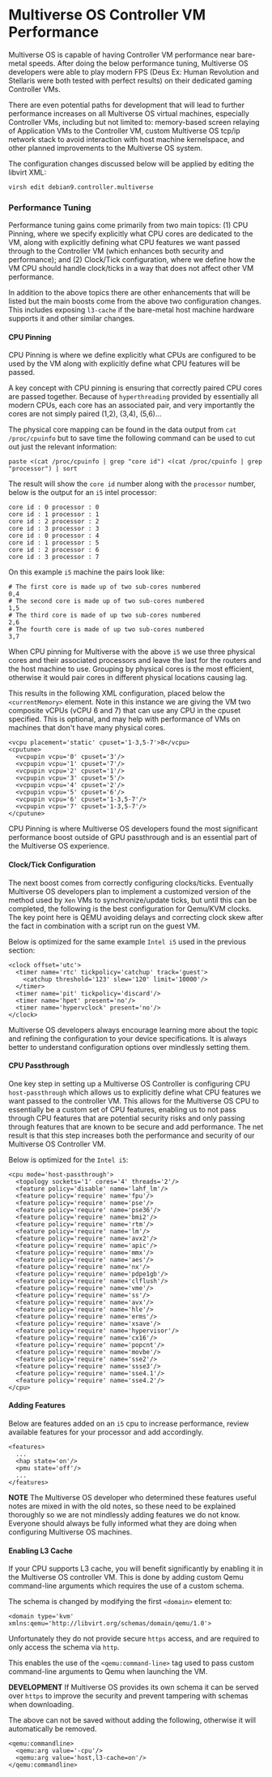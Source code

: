 # Multiverse OS Controller VM Performance
Multiverse OS is capable of having Controller VM performance near bare-metal speeds. After doing the below performance tuning, Multiverse OS developers were able to play modern FPS (Deus Ex: Human Revolution and Stellaris were both tested with perfect results) on their dedicated gaming Controller VMs.

There are even potential paths for development that will lead to further performance increases on all Multiverse OS virtual machines, especially Controller VMs, including but not limited to: memory-based screen relaying of Application VMs to the Controller VM, custom Multiverse OS tcp/ip network stack to avoid interaction with host machine kernelspace, and other planned improvements to the Multiverse OS system. 

The configuration changes discussed below will be applied by editing the libvirt XML:

```
virsh edit debian9.controller.multiverse
```

### Performance Tuning
Performance tuning gains come primarily from two main topics: (1) CPU Pinning, where we specify explicitly what CPU cores are dedicated to the VM, along with explicitly defining what CPU features we want passed through to the Controller VM (which enhances both security and performance); and (2) Clock/Tick configuration, where we define how the VM CPU should handle clock/ticks in a way that does not affect other VM performance. 

In addition to the above topics there are other enhancements that will be listed but the main boosts come from the above two configuration changes. This includes exposing `l3-cache` if the bare-metal host machine hardware supports it and other similar changes.

#### CPU Pinning
CPU Pinning is where we define explicitly what CPUs are configured to be used by the VM along with explicitly define what CPU features will be passed.

A key concept with CPU pinning is ensuring that correctly paired CPU cores are passed together. Because of `hyperthreading` provided by essentially all modern CPUs, each core has an associated pair, and very importantly the cores are not simply paired (1,2), (3,4), (5,6)... 

The physical core mapping can be found in the data output from `cat /proc/cpuinfo` but to save time the following command can be used to cut out just the relevant information:

```
paste <(cat /proc/cpuinfo | grep "core id") <(cat /proc/cpuinfo | grep "processor") | sort
```
The result will show the `core id` number along with the `processor` number, below is the output for an `i5` intel processor: 

```
core id : 0 processor : 0 
core id : 1 processor : 1
core id : 2 processor : 2
core id : 3 processor : 3
core id : 0 processor : 4
core id : 1 processor : 5
core id : 2 processor : 6
core id : 3 processor : 7
```

On this example `i5` machine the pairs look like:

```
# The first core is made up of two sub-cores numbered
0,4
# The second core is made up of two sub-cores numbered
1,5
# The third core is made of up two sub-cores numbered
2,6
# The fourth core is made of up two sub-cores numbered
3,7
```
When CPU pinning for Multiverse with the above `i5` we use three physical cores and their associated processors and leave the last for the routers and the host machine to use. Grouping by physical cores is the most efficient, otherwise it would pair cores in different physical locations causing lag. 

This results in the following XML configuration, placed below the `<currentMemory>` element. Note in this instance we are giving the VM two composite vCPUs (vCPU 6 and 7) that can use any CPU in the cpuset specified. This is optional, and may help with performance of VMs on machines that don't have many physical cores.

```
<vcpu placement='static' cpuset='1-3,5-7'>8</vcpu>
<cputune>
  <vcpupin vcpu='0' cpuset='3'/>
  <vcpupin vcpu='1' cpuset='7'/>
  <vcpupin vcpu='2' cpuset='1'/>
  <vcpupin vcpu='3' cpuset='5'/>
  <vcpupin vcpu='4' cpuset='2'/>
  <vcpupin vcpu='5' cpuset='6'/>
  <vcpupin vcpu='6' cpuset='1-3,5-7'/>
  <vcpupin vcpu='7' cpuset='1-3,5-7'/>
</cputune>
```

CPU Pinning is where Multiverse OS developers found the most significant performance boost outside of GPU passthrough and is an essential part of the Multiverse OS experience. 

#### Clock/Tick Configuration
The next boost comes from correctly configuring clocks/ticks. Eventually Multiverse OS developers plan to implement a customized version of the method used by `Xen` VMs to synchronize/update ticks, but until this can be completed, the following is the best configuration for Qemu/KVM clocks. The key point here is QEMU avoiding delays and correcting clock skew after the fact in combination with a script run on the guest VM. 

Below is optimized for the same example `Intel i5` used in the previous section:

```
<clock offset='utc'>
  <timer name='rtc' tickpolicy='catchup' track='guest'>
    <catchup threshold='123' slew='120' limit='10000'/>
  </timer>
  <timer name='pit' tickpolicy='discard'/>
  <timer name='hpet' present='no'/>
  <timer name='hypervclock' present='no'/>
</clock>
```

Multiverse OS developers always encourage learning more about the topic and refining the configuration to your device specifications. It is always better to understand configuration options over mindlessly setting them.

#### CPU Passthrough
One key step in setting up a Multiverse OS Controller is configuring CPU `host-passthrough` which allows us to explicitly define what CPU features we want passed to the controller VM. This allows for the Multiverse OS CPU to essentially be a custom set of CPU features, enabling us to not pass through CPU features that are potential security risks and only passing through features that are known to be secure and add performance. The net result is that this step increases both the performance and security of our Multiverse OS Controller VM. 

Below is optimized for the `Intel i5`:

```
<cpu mode='host-passthrough'>
  <topology sockets='1' cores='4' threads='2'/>
  <feature policy='disable' name='lahf_lm'/>
  <feature policy='require' name='fpu'/>
  <feature policy='require' name='pse'/>
  <feature policy='require' name='pse36'/>
  <feature policy='require' name='bmi2'/>
  <feature policy='require' name='rtm'/>
  <feature policy='require' name='lm'/>
  <feature policy='require' name='avx2'/>
  <feature policy='require' name='apic'/>
  <feature policy='require' name='mmx'/>
  <feature policy='require' name='aes'/>
  <feature policy='require' name='nx'/>
  <feature policy='require' name='pdpe1gb'/>
  <feature policy='require' name='clflush'/>
  <feature policy='require' name='vme'/>
  <feature policy='require' name='ss'/>
  <feature policy='require' name='avx'/>
  <feature policy='require' name='hle'/>
  <feature policy='require' name='erms'/>
  <feature policy='require' name='xsave'/>
  <feature policy='require' name='hypervisor'/>
  <feature policy='require' name='cx16'/>
  <feature policy='require' name='popcnt'/>
  <feature policy='require' name='movbe'/>
  <feature policy='require' name='sse2'/>
  <feature policy='require' name='ssse3'/>
  <feature policy='require' name='sse4.1'/>
  <feature policy='require' name='sse4.2'/>
</cpu>
```

#### Adding Features
Below are features added on an `i5` cpu to increase performance, review available features for your processor and add accordingly.

```
<features>
  ...
  <hap state='on'/>
  <pmu state='off'/>
  ...
</features>
```

**NOTE** The Multiverse OS developer who determined these features useful notes are mixed in with the old notes, so these need to be explained thoroughly so we are not mindlessly adding features we do not know. Everyone should always be fully informed what they are doing when configuring Multiverse OS machines.

#### Enabling L3 Cache
If your CPU supports L3 cache, you will benefit significantly by enabling it in the Multiverse OS controller VM. This is done by adding custom Qemu command-line arguments which requires the use of a custom schema.

The schema is changed by modifying the first `<domain>` element to:

```
<domain type='kvm' xmlns:qemu='http://libvirt.org/schemas/domain/qemu/1.0'>
```

Unfortunately they do not provide secure `https` access, and are required to only access the schema via `http`.

This enables the use of the `<qemu:command-line>` tag used to pass custom command-line arguments to Qemu when launching the VM.

**DEVELOPMENT** If Multiverse OS provides its own schema it can be served over `https` to improve the security and prevent tampering with schemas when downloading. 

The above can not be saved without adding the following, otherwise it will automatically be removed.

```
<qemu:commandline>
  <qemu:arg value='-cpu'/>
  <qemu:arg value='host,l3-cache=on'/>
</qemu:commandline>
```

